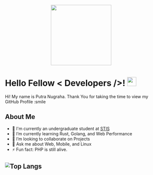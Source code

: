<p align="center">
    <img width="200" src="https://avatars.githubusercontent.com/u/62296958?s=400&u=552058c77cd6ef77235b6d76446423acbda58448&v=4">
</p>

<h1> Hello Fellow < Developers />! <img src = "https://raw.githubusercontent.com/MartinHeinz/MartinHeinz/master/wave.gif" width = 30px> </h1>

<div size='20px'> Hi! My name is Putra Nugraha. Thank You for taking the time to view my GitHub Profile :smile
</div>

<h2> About Me </h2>


- 🔭 I'm currently an undergraduate student at <a href= https://stis.ac.id>STIS</a>
- 🌱 I’m currently learning Rust, Golang, and Web Performance
- 👯 I’m looking to collaborate on Projects
- 💬 Ask me about Web, Mobile, and Linux
- ⚡ Fun fact: PHP is still alive.


![Top Langs](https://github-readme-stats.vercel.app/api/top-langs/?username=Putnug1122&theme=tokyonight&hide=css,html)
---

